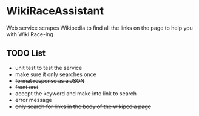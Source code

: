 # WikiRaceAssistant
Web service scrapes Wikipedia to find all the links on the page to help you with Wiki Race-ing

## TODO List
- unit test to test the service
- make sure it only searches once
- ~~format response as a JSON~~
- ~~front end~~
- ~~accept the keyword and make into link to search~~
- error message
- ~~only search for links in the body of the wikipedia page~~
